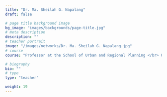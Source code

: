 ```yaml
---
title: "Dr. Ma. Sheilah G. Napalang"
draft: false

# page title background image
bg_image: "images/backgrounds/page-title.jpg"
# meta description
description: ""
# teacher portrait
image: "/images/networks/Dr. Ma. Sheilah G. Napalang.jpg"
# course
course: "Professor at the School of Urban and Regional Planning </br> University of the Philippines, Philippines"

# biography
bio: ""
# type
type: "teacher"

weight: 19
---
```

